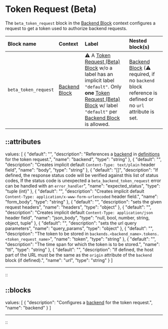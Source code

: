 # Token Request (Beta)

The `beta_token_request` block in the [Backend Block](/configuration/block/backend) context configures a request to get a token used to authorize backend requests.

| Block name            | Context                           | Label                                                                                                                                                                                                                       | Nested block(s)                                                                                                      |
|:----------------------|:----------------------------------|:----------------------------------------------------------------------------------------------------------------------------------------------------------------------------------------------------------------------------|:---------------------------------------------------------------------------------------------------------------------|
| `beta_token_request`  | [Backend Block](/configuration/block/backend)          | &#9888; A [Token Request (Beta) Block](/configuration/block/token_request) w/o a label has an implicit label `"default"`. Only **one** [Token Request (Beta) Block](/configuration/block/token_request) w/ label `"default"` per [Backend Block](/configuration/block/backend) is allowed. | [Backend Block](/configuration/block/backend) (&#9888; required, if no `backend` block reference is defined or no `url` attribute is set. |
<!-- TODO: add available http methods -->

::attributes
---
values: [
  {
    "default": "",
    "description": "References a [backend](/configuration/block/backend) in [definitions](/configuration/block/definitions) for the token request.",
    "name": "backend",
    "type": "string"
  },
  {
    "default": "",
    "description": "Creates implicit default `Content-Type: text/plain` header field",
    "name": "body",
    "type": "string"
  },
  {
    "default": "[]",
    "description": "If defined, the response status code will be verified against this list of status codes, If the status code is unexpected a `beta_backend_token_request` error can be handled with an `error_handler`",
    "name": "expected_status",
    "type": "tuple (int)"
  },
  {
    "default": "",
    "description": "Creates implicit default `Content-Type: application/x-www-form-urlencoded` header field.",
    "name": "form_body",
    "type": "string"
  },
  {
    "default": "",
    "description": "sets the given request headers",
    "name": "headers",
    "type": "object"
  },
  {
    "default": "",
    "description": "Creates implicit default `Content-Type: application/json` header field",
    "name": "json_body",
    "type": "null, bool, number, string, object, tuple"
  },
  {
    "default": "",
    "description": "sets the url query parameters",
    "name": "query_params",
    "type": "object"
  },
  {
    "default": "",
    "description": "The token to be stored in `backends.<backend_name>.tokens.<token_request_name>`",
    "name": "token",
    "type": "string"
  },
  {
    "default": "",
    "description": "The time span for which the token is to be stored.",
    "name": "ttl",
    "type": "string"
  },
  {
    "default": "",
    "description": "If defined, the host part of the URL must be the same as the `origin` attribute of the `backend` block (if defined).",
    "name": "url",
    "type": "string"
  }
]

---
::

::blocks
---
values: [
  {
    "description": "Configures a [backend](/configuration/block/backend) for the token request.",
    "name": "backend"
  }
]

---
::
